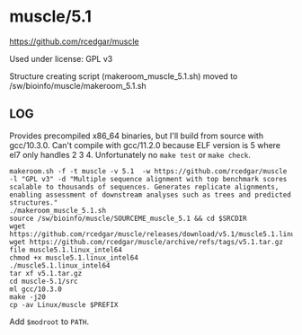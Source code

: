 muscle/5.1
==========

<https://github.com/rcedgar/muscle>

Used under license:
GPL v3


Structure creating script (makeroom_muscle_5.1.sh) moved to /sw/bioinfo/muscle/makeroom_5.1.sh

LOG
---

Provides precompiled x86_64 binaries, but I'll build from source with gcc/10.3.0. Can't compile with gcc/11.2.0 because ELF version is 5 where el7 only handles 2 3 4.
Unfortunately no `make test` or `make check`.

    makeroom.sh -f -t muscle -v 5.1  -w https://github.com/rcedgar/muscle -l "GPL v3" -d "Multiple sequence alignment with top benchmark scores scalable to thousands of sequences. Generates replicate alignments, enabling assessment of downstream analyses such as trees and predicted structures."
    ./makeroom_muscle_5.1.sh 
    source /sw/bioinfo/muscle/SOURCEME_muscle_5.1 && cd $SRCDIR
    wget https://github.com/rcedgar/muscle/releases/download/v5.1/muscle5.1.linux_intel64
    wget https://github.com/rcedgar/muscle/archive/refs/tags/v5.1.tar.gz
    file muscle5.1.linux_intel64 
    chmod +x muscle5.1.linux_intel64 
    ./muscle5.1.linux_intel64 
    tar xf v5.1.tar.gz 
    cd muscle-5.1/src
    ml gcc/10.3.0 
    make -j20
    cp -av Linux/muscle $PREFIX

Add `$modroot` to `PATH`.

